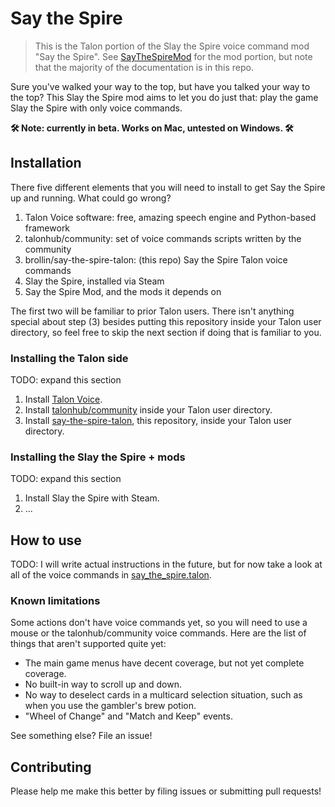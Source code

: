 # Say the Spire

> This is the Talon portion of the Slay the Spire voice command mod "Say the
> Spire". See [SayTheSpireMod](https://github.com/brollin/SayTheSpireMod) for
> the mod portion, but note that the majority of the documentation is in this
> repo.

Sure you've walked your way to the top, but have you talked your way to the top?
This Slay the Spire mod aims to let you do just that: play the game Slay the
Spire with only voice commands.

**🛠️ Note: currently in beta. Works on Mac, untested on Windows. 🛠️**

## Installation

There five different elements that you will need to install to get Say the Spire
up and running. What could go wrong?

1. Talon Voice software: free, amazing speech engine and Python-based framework
1. talonhub/community: set of voice commands scripts written by the community
1. brollin/say-the-spire-talon: (this repo) Say the Spire Talon voice commands
1. Slay the Spire, installed via Steam
1. Say the Spire Mod, and the mods it depends on

The first two will be familiar to prior Talon users. There isn't anything
special about step (3) besides putting this repository inside your Talon user
directory, so feel free to skip the next section if doing that is familiar to
you.

### Installing the Talon side

TODO: expand this section

1. Install [Talon Voice](https://talonvoice.com/).
1. Install [talonhub/community](https://github.com/talonhub/community) inside
   your Talon user directory.
1. Install
   [say-the-spire-talon](https://github.com/brollin/say-the-spire-talon), this
   repository, inside your Talon user directory.

### Installing the Slay the Spire + mods

TODO: expand this section

1. Install Slay the Spire with Steam.
1. ...

## How to use

TODO: I will write actual instructions in the future, but for now take a look at
all of the voice commands in [say_the_spire.talon](./say_the_spire.talon).

### Known limitations

Some actions don't have voice commands yet, so you will need to use a mouse or
the talonhub/community voice commands. Here are the list of things that aren't
supported quite yet:

- The main game menus have decent coverage, but not yet complete coverage.
- No built-in way to scroll up and down.
- No way to deselect cards in a multicard selection situation, such as when you
  use the gambler's brew potion.
- "Wheel of Change" and "Match and Keep" events.

See something else? File an issue!

## Contributing

Please help me make this better by filing issues or submitting pull requests!
